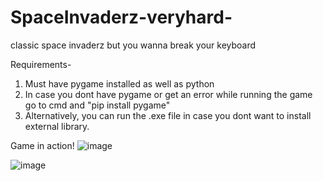 # SpaceInvaderz-veryhard-
classic space invaderz but you wanna break your keyboard

Requirements-
1. Must have pygame installed as well as python
2. In case you dont have pygame or get an error while running the game go to cmd and "pip install pygame"
3. Alternatively, you can run the .exe file in case you dont want to install external library.

Game in action!
![image](https://user-images.githubusercontent.com/68025703/159216111-d3a17e82-04e7-4577-b130-bc90ad7d6d0e.png)

![image](https://user-images.githubusercontent.com/68025703/159216187-b0f995ed-26c9-463c-9c93-d270fe99e7a0.png)


